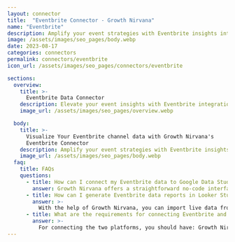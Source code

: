 ```yaml
---
layout: connector
title:  "Eventbrite Connector - Growth Nirvana"
name: "Eventbrite"
description: Amplify your event strategies with Eventbrite insights integrated into Looker Studio.
image: /assets/images/seo_pages/body.webp
date: 2023-08-17
categories: connectors
permalink: connectors/eventbrite
icon_url: /assets/images/seo_pages/connectors/eventbrite

sections:
  overview:
    title: >-
      Eventbrite Data Connector
    description: Elevate your event insights with Eventbrite integration. Seamlessly merge event data from Eventbrite with Looker Studio's analytical capabilities, unlocking insights that power event strategies, attendee engagement, and operational excellence.
    image_url: /assets/images/seo_pages/overview.webp

  body:
    title: >-
      Visualize Your Eventbrite channel data with Growth Nirvana's
      Eventbrite Connector
    description: Amplify your event strategies with Eventbrite insights integrated into Looker Studio.
    image_url: /assets/images/seo_pages/body.webp
  faq:
    title: FAQs
    questions:
      - title: How can I connect my Eventbrite data to Google Data Studio/Looker Studio?
        answer: Growth Nirvana offers a straightforward no-code interface to connect to Eventbrite data sources.
      - title: How can I generate Eventbrite data reports in Looker Studio?
        answer: >-
          With the help of Growth Nirvana, you can import live data from Eventbrite into Looker Studio. These data can be viewed in charts, tables, and dashboards to generate branded reports that can be shared instantly.
      - title: What are the requirements for connecting Eventbrite and Looker Studio?
        answer: >-
          For connecting the two platforms, you should have: Growth Nirvana Account and Eventbrite Ads Account
---
```

